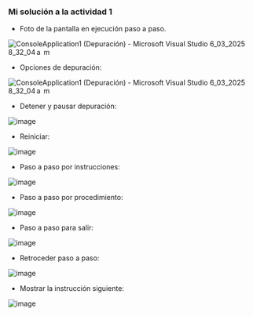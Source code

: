 <!-- Entraga: captura de pantalla de la ejecución paso a paso del código. Explica qué hace cada una de las opciones de depuración y para qué sirve cada una. Ilustra tu respuesta con ejemplos.-->

### Mi solución a la actividad 1

- Foto de la pantalla en ejecución paso a paso.

![ConsoleApplication1 (Depuración) - Microsoft Visual Studio 6_03_2025 8_32_04 a  m](https://github.com/user-attachments/assets/b47cf865-c70d-4564-9e0f-a92cd3ab7fb3)

- Opciones de depuración:
  
![ConsoleApplication1 (Depuración) - Microsoft Visual Studio 6_03_2025 8_32_04 a  m](https://github.com/user-attachments/assets/a36de70a-df81-4726-8ecf-a4bd059657aa)

- Detener y pausar depuración: 

![image](https://github.com/user-attachments/assets/cbbdb49f-b5b1-4794-8771-487cef8faf55)

- Reiniciar:  

![image](https://github.com/user-attachments/assets/03c3f5a1-dac7-4314-a2ec-fcf9d9fb76ba)

- Paso a paso por instrucciones:

![image](https://github.com/user-attachments/assets/51d34676-5a95-4386-8be7-0673faf57029)

- Paso a paso por procedimiento:

![image](https://github.com/user-attachments/assets/8cf6dbdb-c7fe-45fb-8d2e-d0c7361be904)

- Paso a paso para salir:

![image](https://github.com/user-attachments/assets/922a2764-cde5-4bac-84b3-1ed67b441f33)

- Retroceder paso a paso:

![image](https://github.com/user-attachments/assets/afde0ad3-4f16-43d2-af7f-83f0f5369fc6)

- Mostrar la instrucción siguiente:

![image](https://github.com/user-attachments/assets/50d235e6-826c-4d53-918d-ef4ffd533835)


